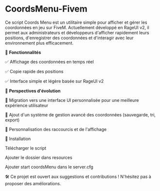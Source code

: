 # CoordsMenu-Fivem

Ce script Coords Menu est un utilitaire simple pour afficher et gérer les coordonnées en jeu sur FiveM. Actuellement développé en RageUI v2, il permet aux administrateurs et développeurs d'afficher rapidement leurs positions, d'enregistrer des coordonnées et d'interagir avec leur environnement plus efficacement.

🔧 **Fonctionnalités**

✅ Affichage des coordonnées en temps réel

✅ Copie rapide des positions

✅ Interface simple et légère basée sur RageUI v2

🚀 **Perspectives d'évolution**

🔹 Migration vers une interface UI personnalisée pour une meilleure expérience utilisateur

🔹 Ajout d'un système de gestion avancé des coordonnées (sauvegarde, tri, export)

🔹 Personnalisation des raccourcis et de l'affichage

📌 Installation

Télécharger le script

Ajouter le dossier dans resources

Ajouter start coordsMenu dans le server.cfg

🛠️ Ce projet est ouvert aux suggestions et contributions ! N'hésitez pas à proposer des améliorations.
